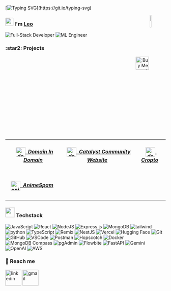 <!-- Intro part -->
[![Typing SVG](https://readme-typing-svg.herokuapp.com?font=Architects+Daughter&color=7AF79A&size=30&lines=Hey+there!+It's+Harsha!;I'm+a+Full+Stack+Developer...;)](https://git.io/typing-svg)
<!-- About me -->
<p>
  <img width="10%" align="right" src="https://media.giphy.com/media/O51MQ3DduOcGW6ofR3/giphy.gif" />
  <div>
   <h3>
     <img src="https://media.giphy.com/media/hvRJCLFzcasrR4ia7z/giphy.gif" width="25"> 
     I'm 
     <a href="https://portfolio-leocodeios-projects.vercel.app/" target="blank">Leo</a>
   </h3>
   <div>
     <img alt="Full-Stack Developer" src="https://img.shields.io/badge/Full--Stack%20Developer-wheat?style=for-the-badge&logo=javascript&logoColor=black"/>
     <img alt="ML Engineer" src="https://img.shields.io/badge/AI&ML%20Engineer-brightgreen?style=for-the-badge&logo=python&logoColor=white"/>
   </div>
  </div>
</p>

<!-- About the Project -->
<h3>:star2: Projects</h3>

<p>
 <a  align="right" href="https://www.buymeacoffee.com/leocodeio" target="_blank">
  <img  align="right" src="https://cdn.buymeacoffee.com/buttons/default-orange.png" alt="Buy Me A Coffee" height="41">
 </a>



<table border="0">
  <tr>
    <td align="center">
        <h5>
         &nbsp;
            <a href="https://catalyst-domain-in-domain.vercel.app/" target="blank">
              <img align="center" src="https://i.pinimg.com/originals/49/f6/b3/49f6b314d7873260af254d54ff96af64.png" alt="dod" height="30" width="30"/>&nbsp; Domain In Domain
            </a>
        </h5>
    </td>
    <td align="center">
        <h5>
         &nbsp;
            <a href="https://catalyst-com.vercel.app/" target="blank">
              <img align="center" src="https://i.pinimg.com/736x/3f/58/20/3f582064e15e2f13546b0603cef5b968.jpg" alt="dod" height="30" width="30"  />&nbsp; Catalyst Community Website
            </a>
        </h5>
    </td>
       <td align="center">
        <h5>
         &nbsp;
            <a href="https://cropto-eight.vercel.app/" target="blank">
              <img align="center" src="https://raw.githubusercontent.com/leocodeio/Cropto/refs/heads/main/public/favicon.ico" alt="dod" height="30" width="30"  />&nbsp; Cropto
            </a>
        </h5>
    </td>
  </tr>
    <tr>
    <td align="left">
        <h5>
         &nbsp;
            <a href="https://anime-spam.vercel.app/" target="blank">
              <img align="center" src="https://i.pinimg.com/236x/b1/78/e8/b178e87dd4ac18d778028a057f7c5714.jpg" alt="animespam" height="30" width="30"/>&nbsp; AnimeSpam
            </a>
        </h5>
    </td>
  </tr>
  
</table>
</p>
<!-- </details>  -->
<!--
```text
🌞 Morning    315 commits    ██████████████████████░░░   94.65% 
🌆 Daytime    540 commits    ██████████████░░░░░░░░░░░   59.41% 
🌃 Evening    54 commits     █░░░░░░░░░░░░░░░░░░░░░░░░   5.94% 
🌙 Night      0 commits      ░░░░░░░░░░░░░░░░░░░░░░░░░   0.0%
```
-->


<h3><img src="https://media.giphy.com/media/iY8CRBdQXODJSCERIr/giphy.gif" width="30px">&nbsp;Techstack</h3>
<div>
  <img  alt="JavaScript" src="https://img.shields.io/badge/javascript-%23323330.svg?style=for-the-badge&logo=javascript&logoColor=%23F7DF1E"/>
  <img  alt="React" src="https://img.shields.io/badge/react-%2320232a.svg?style=for-the-badge&logo=react&logoColor=%2361DAFB"/>
  <img  alt="NodeJS" src="https://img.shields.io/badge/node.js-%2343853D.svg?style=for-the-badge&logo=node-dot-js&logoColor=white"/>
  <img  alt="Express.js" src="https://img.shields.io/badge/express.js-%23404d59.svg?style=for-the-badge&logo=express&logoColor=%2361DAFB"/>
  <img  alt="MongoDB" src ="https://img.shields.io/badge/MongoDB-%234ea94b.svg?style=for-the-badge&logo=mongodb&logoColor=white"/>
  <img  alt="tailwind" src="https://img.shields.io/badge/Tailwind_CSS-38B2AC?style=for-the-badge&logo=tailwind-css&logoColor=white"/>
  <img  alt="python" src ="https://img.shields.io/badge/Python-14354C?style=for-the-badge&logo=python&logoColor=white"/>
  <img alt="TypeScript" src="https://img.shields.io/badge/TypeScript-007ACC?style=for-the-badge&logo=typescript&logoColor=white"/>
  <img alt="Remix" src="https://img.shields.io/badge/Remix-FF4C4C?style=for-the-badge&logo=remix&logoColor=white"/>  
  <img alt="NestJS" src="https://img.shields.io/badge/NestJS-EA2845?style=for-the-badge&logo=nestjs&logoColor=white"/>
  <img alt="Vercel" src="https://img.shields.io/badge/Vercel-000000?style=for-the-badge&logo=vercel&logoColor=white"/>
  <img alt="Hugging Face" src="https://img.shields.io/badge/Hugging%20Face-F24E1E?style=for-the-badge&logo=huggingface&logoColor=white"/>
  <img alt="Git" src="https://img.shields.io/badge/Git-F05032?style=for-the-badge&logo=git&logoColor=white"/>
  <img alt="GitHub" src="https://img.shields.io/badge/GitHub-181717?style=for-the-badge&logo=github&logoColor=white"/>
  <img alt="VSCode" src="https://img.shields.io/badge/Visual%20Studio%20Code-007ACC?style=for-the-badge&logo=visual-studio-code&logoColor=white"/>
  <img alt="Postman" src="https://img.shields.io/badge/Postman-FF6C37?style=for-the-badge&logo=postman&logoColor=white"/>
  <img alt="Hopscotch" src="https://img.shields.io/badge/Hopscotch-00BEB7?style=for-the-badge&logo=hopscotch&logoColor=white"/>
  <img alt="Docker" src="https://img.shields.io/badge/Docker-2496ED?style=for-the-badge&logo=docker&logoColor=white"/>
  <img alt="MongoDB Compass" src="https://img.shields.io/badge/MongoDB%20Compass-4EA94B?style=for-the-badge&logo=mongodb&logoColor=white"/>
  <img alt="pgAdmin" src="https://img.shields.io/badge/pgAdmin-2F3E52?style=for-the-badge&logo=pgadmin&logoColor=white"/>
  <img alt="Flowbite" src="https://img.shields.io/badge/Flowbite-0E3C4E?style=for-the-badge&logo=flowbite&logoColor=white"/>
  <img alt="FastAPI" src="https://img.shields.io/badge/FastAPI-005571?style=for-the-badge&logo=fastapi&logoColor=white"/>
  <img alt="Gemini" src="https://img.shields.io/badge/Gemini-00A3E0?style=for-the-badge&logo=google&logoColor=white"/>
  <img alt="OpenAI" src="https://img.shields.io/badge/OpenAI-412991?style=for-the-badge&logo=openai&logoColor=white"/>
  <img alt="AWS" src="https://img.shields.io/badge/AWS-FF9900?style=for-the-badge&logo=amazonaws&logoColor=white"/>


</div>


<!-- reach me -->
<h3>🤝 Reach me</h3>
<div id="user-content-toc">
 <!--icons and links-->
   <p align="left">
       <a href="https://www.linkedin.com/in/sai-harsha-vardhan-pittada-8a9a74252/" target="blank"><img align="center" src="https://user-images.githubusercontent.com/88904952/234979284-68c11d7f-1acc-4f0c-ac78-044e1037d7b0.png" alt="linkedin" height="50" width="50" /></a>
       <a href="mailto:name@rapidtables.com" target="blank"><img align="center" src="https://github.com/Mo-Alsehli/Mo-Alsehli/assets/98949843/6d935082-a6bb-4f5d-be13-87b821d8421c" alt="gmail" height="50" width="50"  /></a>
   </p>
 </div>

  
